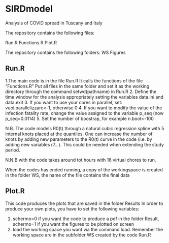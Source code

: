 # SIRDmodel
Analysis of COVID spread in Tuscany and Italy


 The repository contains the following files:
 
 Run.R
 Functions.R
 Plot.R
 
 The repository contains the following folders:
 WS
 Figures
 
## Run.R
1.The main code is in the file Run.R It calls the functions of the file “Functions.R” 
Put all files in the same folder and set it as the working directory through the command setwd(pathname) in Run.R
2. Define the time window for the analysis appropriately setting the variables data.ini and data.exit
3. If you want to use your cores in parallel, set: vuoi.parallelizzare<-1, otherwise 0
4. If you want to modify the value of the infection fatality rate, change the value assigned to the variable p_seq (now p_seq=0.0114)
5. Set the number of boostrap, for example n.boot<-100
 

N.B. The code models R0(t) through a natural cubic regression spline with 5 internal knots placed  at the quantiles. One can increase the number of knots by adding new parameters to the R0(t) curve in the code (i.e. by adding new variables  r7…). This could be needed when extending the study period.  

N.N.B with  the code takes around tot hours with 16 virtual chores to run.

When the codes has ended running, a copy of the workingspace is created in the folder WS, the name of the file contains the final data 


## Plot.R

This code produces the plots that are saved in the folder Results
In order to produce your own plots, you have to set the following variables:

1. schermo=0 if you want the code to produce a pdf in the folder Result, schermo=1 if you want the figures to be plotted on screen
2. load the working space you want via the command load. Remember the working space are in the subfolder WS created by the code Run.R

